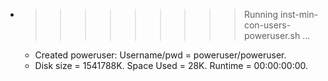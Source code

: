 * >>>>>>>>> Running inst-min-con-users-poweruser.sh ...
  * Created poweruser: Username/pwd = poweruser/poweruser.
  * Disk size = 1541788K. Space Used = 28K. Runtime = 00:00:00:00.
